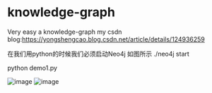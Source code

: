 # knowledge-graph
Very easy a knowledge-graph
my csdn blog:https://yongshengcao.blog.csdn.net/article/details/124936259

在我们用python的时候我们必须启动Neo4j 如图所示
./neo4j start

python demo1.py

![image](https://user-images.githubusercontent.com/23182649/169931869-f7c7565c-3bdd-4418-a175-14d9c156b398.png)
![image](https://user-images.githubusercontent.com/23182649/169931891-b9984354-428e-485e-9cfc-598f7df06872.png)
